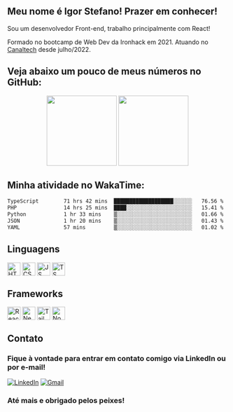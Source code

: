 
<!--
**IgStefano/IgStefano** is a ✨ _special_ ✨ repository because its `README.md` (this file) appears on your GitHub profile.

Here are some ideas to get you started:

- 🔭 I’m currently working on ...
- 🌱 I’m currently learning ...
- 👯 I’m looking to collaborate on ...
- 🤔 I’m looking for help with ...
- 💬 Ask me about ...
- 📫 How to reach me: ...
- 😄 Pronouns: ...
- ⚡ Fun fact: ...
-->


## Meu nome é Igor Stefano! Prazer em conhecer!
Sou um desenvolvedor Front-end, trabalho principalmente com React!

Formado no bootcamp de Web Dev da Ironhack em 2021. Atuando no <a href="canaltech.com.br">Canaltech</a> desde julho/2022.

## Veja abaixo um pouco de meus números no GitHub:

<div align="center">
  <img height="160em" src="https://github-readme-stats.vercel.app/api?username=igstefano&show_icons=true&theme=synthwave&include_all_commits=true&count_private=true"/>
  <img height="160em" src="https://github-readme-stats.vercel.app/api/top-langs/?username=igstefano&layout=compact&langs_count=7&theme=synthwave"/>
</div> 

## Minha atividade no WakaTime:

<!--START_SECTION:waka-->

```txt
TypeScript        71 hrs 42 mins  ███████████████████░░░░░░   76.56 %
PHP               14 hrs 25 mins  ████░░░░░░░░░░░░░░░░░░░░░   15.41 %
Python            1 hr 33 mins    ▒░░░░░░░░░░░░░░░░░░░░░░░░   01.66 %
JSON              1 hr 20 mins    ▒░░░░░░░░░░░░░░░░░░░░░░░░   01.43 %
YAML              57 mins         ▒░░░░░░░░░░░░░░░░░░░░░░░░   01.02 %
```

<!--END_SECTION:waka-->
 
## Linguagens

 <div style="display: inline_block">

  <img align="center" alt="HTML" height="30" src="https://img.shields.io/badge/HTML-239120?style=for-the-badge&logo=html5&logoColor=white" />
  <img align="center" alt="CSS" height="30" src="https://img.shields.io/badge/CSS-239120?&style=for-the-badge&logo=css3&logoColor=white" />
  <img align="center" alt="JS" height="30" src="https://img.shields.io/badge/JavaScript-F7DF1E?style=for-the-badge&logo=javascript&logoColor=black" />
 
  <img align="center" alt="TS" height="30" src="https://img.shields.io/badge/TypeScript-007ACC?style=for-the-badge&logo=typescript&logoColor=white" /> 
 </div>
 
 ## Frameworks
 
  <div style="display: inline_block">

  <img align="center" alt="React" height="30" src="https://img.shields.io/badge/React-20232A?style=for-the-badge&logo=react&logoColor=61DAFB" />
  <img align="center" alt="NextJS" height="30" src="https://img.shields.io/badge/Next-black?style=for-the-badge&logo=next.js&logoColor=white" />
  <img align="center" alt="Tailwind" height="30" src="https://img.shields.io/badge/tailwindcss-%2338B2AC.svg?style=for-the-badge&logo=tailwind-css&logoColor=white" />
  <img align="center" alt="NodeJS" height="30"  src="https://img.shields.io/badge/Node.js-43853D?style=for-the-badge&logo=node.js&logoColor=white"/>
 </div>
 
 ## Contato
 
### Fique à vontade para entrar em contato comigo via LinkedIn ou por e-mail!
 
  <div style="display: inline">
  
  <a href="https://www.linkedin.com/in/igor-stefano/" target="_blank"><img alt="LinkedIn" src="https://img.shields.io/badge/-LinkedIn-%230077B5?style=for-the-badge&logo=linkedin&logoColor=white" target="_blank"></a>
  <a href = "mailto: igorstefano90@gmail.com"><img alt="Gmail" src="https://img.shields.io/badge/Gmail-D14836?style=for-the-badge&logo=gmail&logoColor=white" ></a>

</div>
 
 </div>

### Até mais e obrigado pelos peixes!
